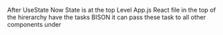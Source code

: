 After UseState
Now State is at the top Level
App.js React file in the top of the hirerarchy have the tasks BISON 
it can pass these task to all other components under